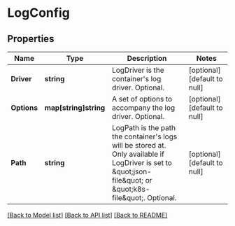 # LogConfig

## Properties
Name | Type | Description | Notes
------------ | ------------- | ------------- | -------------
**Driver** | **string** | LogDriver is the container&#x27;s log driver. Optional. | [optional] [default to null]
**Options** | **map[string]string** | A set of options to accompany the log driver. Optional. | [optional] [default to null]
**Path** | **string** | LogPath is the path the container&#x27;s logs will be stored at. Only available if LogDriver is set to \&quot;json-file\&quot; or \&quot;k8s-file\&quot;. Optional. | [optional] [default to null]

[[Back to Model list]](../README.md#documentation-for-models) [[Back to API list]](../README.md#documentation-for-api-endpoints) [[Back to README]](../README.md)

